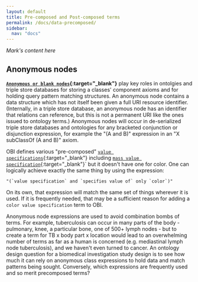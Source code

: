 ```yaml
---
layout: default
title: Pre-composed and Post-composed terms
permalink: /docs/data-precomposed/
sidebar:
  nav: "docs"
---
```


*Mark's content  here*

## Anonymous nodes

**[`Anonymous or blank nodes`](https://en.wikipedia.org/wiki/Blank_node){:target="_blank"}** play key roles in ontolgies and triple store databases for storing a classes' component axioms and for holding query pattern matching structures. An anonymous node contains a data structure which has not itself been given a full URI resource identifier. (Internally, in a triple store database, an anonymous node has an identifier that relations can reference, but this is not a permanent URI like the ones issued to ontology terms.) Anonymous nodes will occur in de-serialized triple store databases and ontologies for any bracketed conjunction or disjunction expression, for example the "(A and B)" expression in an "X subClassOf (A and B)" axiom. 

OBI defines various "pre-composed" [`value specifications`](http://purl.obolibrary.org/obo/OBI_0001933){:target="_blank"} including [`mass value specification`](http://purl.obolibrary.org/obo/OBI_0001929){:target="_blank"}` but it doesn't have one for color.  One can logically achieve exactly the same thing by using the expression:

    "(`value specification` and `specifies value of` only `color`)"

On its own, that expression will match the same set of things wherever it is used.  If it is frequently needed, that may be a sufficient reason for adding a `color value specification` term to OBI. 

Anonymous node expressions are used to avoid combination bombs of terms.  For example, tuberculosis can occur in many parts of the body - pulmonary, knee, a particular bone, one of 500+ lymph nodes - but to create a term for TB x body part x location would lead to an overwhelming number of terms as far as a human is concerned (e.g. mediastinal lymph node tuberculosis), and we haven't even turned to cancer.  An ontology design question for a biomedical investigation study design is to see how much it can rely on anonymous class expressions to hold data and match patterns being sought. Conversely, which expressions are frequently used and so merit precomposed terms?